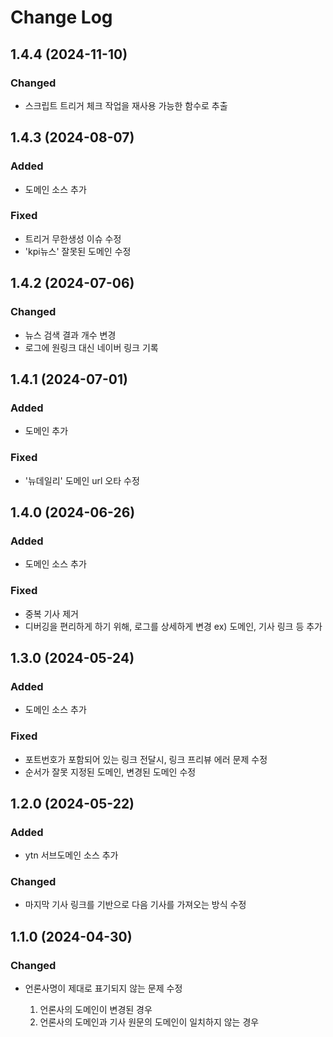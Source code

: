 # Change Log

## 1.4.4 (2024-11-10)

### Changed

- 스크립트 트리거 체크 작업을 재사용 가능한 함수로 추출

## 1.4.3 (2024-08-07)

### Added

- 도메인 소스 추가

### Fixed

- 트리거 무한생성 이슈 수정
- 'kpi뉴스' 잘못된 도메인 수정

## 1.4.2 (2024-07-06)

### Changed

- 뉴스 검색 결과 개수 변경
- 로그에 원링크 대신 네이버 링크 기록

## 1.4.1 (2024-07-01)

### Added

- 도메인 추가

### Fixed

- '뉴데일리' 도메인 url 오타 수정

## 1.4.0 (2024-06-26)

### Added

- 도메인 소스 추가

### Fixed

- 중복 기사 제거
- 디버깅을 편리하게 하기 위해, 로그를 상세하게 변경 ex) 도메인, 기사 링크 등 추가

## 1.3.0 (2024-05-24)

### Added

- 도메인 소스 추가

### Fixed

- 포트번호가 포함되어 있는 링크 전달시, 링크 프리뷰 에러 문제 수정
- 순서가 잘못 지정된 도메인, 변경된 도메인 수정

## 1.2.0 (2024-05-22)

### Added

- ytn 서브도메인 소스 추가

### Changed

- 마지막 기사 링크를 기반으로 다음 기사를 가져오는 방식 수정

## 1.1.0 (2024-04-30)

### Changed

- 언론사명이 제대로 표기되지 않는 문제 수정

  1. 언론사의 도메인이 변경된 경우
  2. 언론사의 도메인과 기사 원문의 도메인이 일치하지 않는 경우
